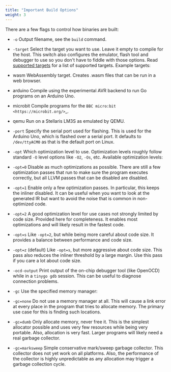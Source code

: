 ```yaml
---
title: "Important Build Options"
weight: 3
---
```


There are a few flags to control how binaries are built:

- `-o`
Output filename, see the ``build`` command.

- `-target`
Select the target you want to use. Leave it empty to compile for the host. This switch also configures the emulator, flash tool and debugger to use so you don't have to fiddle with those options. Read [supported targets]() for a list of supported targets. Example targets:

 - wasm
WebAssembly target. Creates .wasm files that can be run in a web browser.

 - arduino
Compile using the experimental AVR backend to run Go programs on an Arduino Uno.

 - microbit
Compile programs for the `BBC micro:bit <https://microbit.org/>`_.

 - qemu
Run on a Stellaris LM3S as emulated by QEMU.

- `-port`
Specify the serial port used for flashing. This is used for the Arduino Uno, which is flashed over a serial port. It defaults to ``/dev/ttyACM0`` as that is the default port on Linux.

- `-opt`
Which optimization level to use. Optimization levels roughly follow standard `-O` level options like ``-O2``, ``-Os``, etc. Available optimization levels:

 - `-opt=0`
Disable as much optimizations as possible. There are still a few optimization passes that run to make sure the program executes correctly, but all LLVM passes that can be disabled are disabled.

 - `-opt=1`
Enable only a few optimization passes. In particular, this keeps the inliner disabled. It can be useful when you want to look at the generated IR but want to avoid the noise that is common in non-optimized code.

 - `-opt=2`
A good optimization level for use cases not strongly limited by code size. Provided here for completeness. It enables most optimizations and will likely result in the fastest code.

 - `-opt=s`
Like `-opt=2`, but while being more careful about code size. It provides a balance between performance and code size.

 - `-opt=z` (default)
Like ``-opt=s``, but more aggressive about code size. This pass also reduces the inliner threshold by a large margin. Use this pass if you care a lot about code size.

- `-ocd-output`
Print output of the on-chip debugger tool (like OpenOCD) while in a `tinygo gdb` session. This can be useful to diagnose connection problems.

- `-gc`
Use the specified memory manager:

 - `-gc=none`
Do not use a memory manager at all. This will cause a link error at every place in the program that tries to allocate memory. The primary use case for this is finding such locations.

 - `-gc=dumb`
Only allocate memory, never free it. This is the simplest allocator possible and uses very few resources while being very portable. Also, allocation is very fast. Larger programs will likely need a real garbage collector.

 - `-gc=marksweep`
Simple conservative mark/sweep garbage collector. This collector does not yet work on all platforms. Also, the performance of the collector is highly unpredictable as any allocation may trigger a garbage collection cycle.
